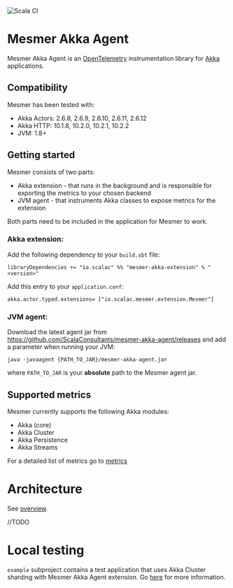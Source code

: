 ![Scala CI](https://github.com/ScalaConsultants/mesmer-akka-agent/workflows/Scala%20CI/badge.svg)

# Mesmer Akka Agent

Mesmer Akka Agent is an [OpenTelemetry](https://opentelemetry.io/) instrumentation library for [Akka](https://akka.io/) applications. 

## Compatibility

Mesmer has been tested with:
- Akka Actors: 2.6.8, 2.6.9, 2.6.10, 2.6.11, 2.6.12
- Akka HTTP: 10.1.8, 10.2.0, 10.2.1, 10.2.2
- JVM: 1.8+

## Getting started

Mesmer consists of two parts:
- Akka extension - that runs in the background and is responsible for exporting the metrics to your chosen backend
- JVM agent - that instruments Akka classes to expose metrics for the extension

Both parts need to be included in the application for Mesmer to work.

### Akka extension:

Add the following dependency to your `build.sbt` file:

```
libraryDependencies += "io.scalac" %% "mesmer-akka-extension" % "<version>"
```

Add this entry to your `application.conf`:

    akka.actor.typed.extensions= ["io.scalac.mesmer.extension.Mesmer"] 

### JVM agent:

Download the latest agent jar from https://github.com/ScalaConsultants/mesmer-akka-agent/releases and add a parameter when running your JVM:

    java -javaagent {PATH_TO_JAR}/mesmer-akka-agent.jar

where `PATH_TO_JAR` is your **absolute** path to the Mesmer agent jar.

## Supported metrics

Mesmer currently supports the following Akka modules:

- Akka (core)
- Akka Cluster
- Akka Persistence
- Akka Streams

For a detailed list of metrics go to [metrics](metrics.md)

# Architecture 

See [overview](https://github.com/ScalaConsultants/mesmer-akka-agent/blob/main/extension_overview.png).

//TODO

# Local testing

`example` subproject contains a test application that uses Akka Cluster sharding with Mesmer Akka Agent extension. Go [here](example/README.md) for more information.
